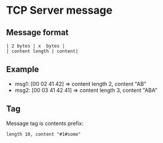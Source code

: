# TCP Server message

## Message format

    | 2 bytes | x  bytes |
    | content length | content|

## Example

- msg1: [00 02 41 42] => content length 2, content "AB"    
- msg2: [00 03 41 42 41] => content length 3, content "ABA"

## Tag

Message tag is contents prefix:

```
length 10, content "#1#some"
```

